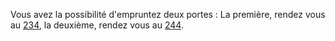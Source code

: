 Vous avez la possibilité d'empruntez deux portes : La première, rendez vous au [234](234), la deuxième, rendez vous au [244](244).